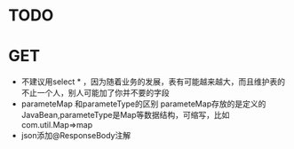 # TODO
# GET
* 不建议用select * ，因为随着业务的发展，表有可能越来越大，而且维护表的
不止一个人，别人可能加了你并不要的字段
* parameteMap 和parameteType的区别
parameteMap存放的是定义的JavaBean,parameteType是Map等数据结构，可缩写，比如
com.util.Map=>map
* json添加@ResponseBody注解